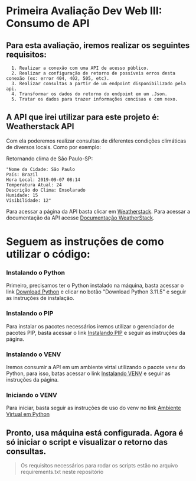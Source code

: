 # Primeira Avaliação Dev Web III: Consumo de API

## Para esta avaliação, iremos realizar os seguintes requisitos:

```
  1. Realizar a conexão com uma API de acesso público.
  2. Realizar a configuração de retorno de possíveis erros desta conexão (ex: error 404, 402, 505, etc).
  3. Realizar consultas a partir de um endpoint disponibilizado pela api.
  4. Transformar os dados do retorno do endpoint em um .Json.
  5. Tratar os dados para trazer informações concisas e com nexo.
```

## A API que irei utilizar para este projeto é: Weatherstack API

Com ela poderemos realizar consultas de diferentes condições climáticas de diversos locais. Como por exemplo:

Retornando clima de São Paulo-SP:

```
"Nome da Cidade: São Paulo
País: Brazil
Hora Local: 2019-09-07 08:14
Temperatura Atual: 24
Descrição do Clima: Ensolarado
Humidade: 15
Visibilidade: 12"

```

Para acessar a página da API basta clicar em [Weatherstack](https://weatherstack.com/).
Para acessar a documentação da API acesse [Documentação WeatherStack](https://weatherstack.com/documentation).


# Seguem as instruções de como utilizar o código:

### Instalando o Python

  Primeiro, precisamos ter o Python instalado na máquina, basta acessar o link [Download Python](https://www.python.org/downloads/) e clicar no botão "Download Python 3.11.5" e seguir as instruções de instalação.

### Instalando o PIP

  Para instalar os pacotes necessários iremos utilizar o gerenciador de pacotes PIP, basta acessar o link [Instalando PIP](https://pip.pypa.io/en/stable/installation/) e seguir as instruções da página.

### Instalando o VENV

  Iremos consumir a API em um ambiente virtal utilizando o pacote venv do Python, para isso, batas acessar o link [Instalando VENV](https://packaging.python.org/en/latest/guides/installing-using-pip-and-virtual-environments/) e seguir as instruções da página.

### Iniciando o VENV

  Para iniciar, basta seguir as instruções de uso do venv no link [Ambiente Virtual em Python](https://www.alura.com.br/artigos/ambientes-virtuais-em-python?utm_term=&utm_campaign=%5BSearch%5D+%5BPerformance%5D+-+Dynamic+Search+Ads+-+Artigos+e+Conte%C3%BAdos&utm_source=adwords&utm_medium=ppc&hsa_acc=7964138385&hsa_cam=11384329873&hsa_grp=111087461203&hsa_ad=673330887061&hsa_src=g&hsa_tgt=aud-396128415587:dsa-843358956400&hsa_kw=&hsa_mt=&hsa_net=adwords&hsa_ver=3&gclid=CjwKCAjwu4WoBhBkEiwAojNdXq-sTsmnqxAzWNy6lySFkyQOzMaKb2TlKNepAKjt9UbTzVdNphMRIRoCWBUQAvD_BwE)

## Pronto, usa máquina está configurada. Agora é só iniciar o script e visualizar o retorno das consultas.

> Os requisitos necessários para rodar os scripts estão no arquivo requirements.txt neste repositório
